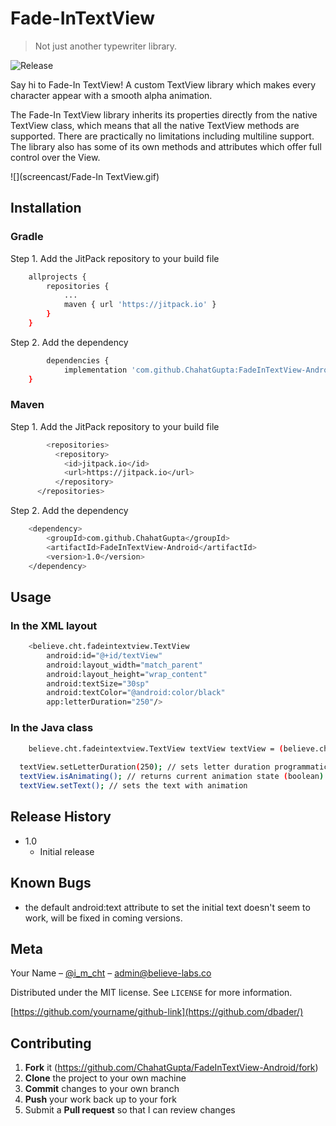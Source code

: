 # Fade-InTextView
> Not just another typewriter library.

![Release](https://jitpack.io/v/ChahatGupta/FadeInTextView-Android.svg)

Say hi to Fade-In TextView! A custom TextView library which makes every character appear with a smooth alpha animation.

The Fade-In TextView library inherits its properties directly from the native TextView class, which means that all the native TextView methods are supported.
There are practically no limitations including multiline support. The library also has some of its own methods and attributes which offer full control over the View.

![](screencast/Fade-In TextView.gif)

## Installation

### Gradle

Step 1. Add the JitPack repository to your build file

```sh
	allprojects {
		repositories {
			...
			maven { url 'https://jitpack.io' }
		}
	}
```

Step 2. Add the dependency

```sh
		dependencies {
	        implementation 'com.github.ChahatGupta:FadeInTextView-Android:1.0'
	}
```

### Maven

Step 1. Add the JitPack repository to your build file

```sh
		<repositories>
		  <repository>
		    <id>jitpack.io</id>
		    <url>https://jitpack.io</url>
		  </repository>
	  </repositories>
```

Step 2. Add the dependency

```sh
	<dependency>
	    <groupId>com.github.ChahatGupta</groupId>
	    <artifactId>FadeInTextView-Android</artifactId>
	    <version>1.0</version>
	</dependency>
```

## Usage

### In the XML layout

```sh
	<believe.cht.fadeintextview.TextView
        android:id="@+id/textView"
        android:layout_width="match_parent"
        android:layout_height="wrap_content"
        android:textSize="30sp"
        android:textColor="@android:color/black"
        app:letterDuration="250"/>
```

### In the Java class

```sh
	believe.cht.fadeintextview.TextView textView textView = (believe.cht.fadeintextview.TextView) findViewById(R.id.textView);
  
  textView.setLetterDuration(250); // sets letter duration programmatically
  textView.isAnimating(); // returns current animation state (boolean)
  textView.setText(); // sets the text with animation
```

## Release History

* 1.0
    * Initial release
    
## Known Bugs

* the default android:text attribute to set the initial text doesn't seem to work, will be fixed in coming versions.

## Meta

Your Name – [@i_m_cht](https://twitter.com/i_m_cht) – admin@believe-labs.co

Distributed under the MIT license. See ``LICENSE`` for more information.

[https://github.com/yourname/github-link](https://github.com/dbader/)

## Contributing

1. **Fork** it (<https://github.com/ChahatGupta/FadeInTextView-Android/fork>)
2. **Clone** the project to your own machine
3. **Commit** changes to your own branch
4. **Push** your work back up to your fork
5. Submit a **Pull request** so that I can review changes
